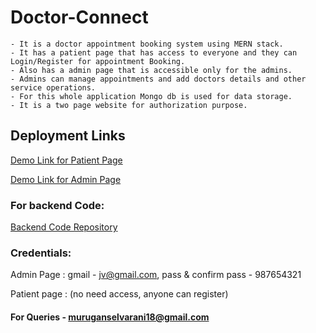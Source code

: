 # Doctor-Connect
    - It is a doctor appointment booking system using MERN stack.
    - It has a patient page that has access to everyone and they can Login/Register for appointment Booking.
    - Also has a admin page that is accessible only for the admins.
    - Admins can manage appointments and add doctors details and other service operations.
    - For this whole application Mongo db is used for data storage.
    - It is a two page website for authorization purpose.

## Deployment Links

[Demo Link for Patient Page](https://doc-con-patients.netlify.app)

[Demo Link for Admin Page](https://doc-con-admins.netlify.app)

### For backend Code:

[Backend Code Repository](https://github.com/Praveenkumar18hub/DAS-Backend)

### Credentials:

Admin Page :  gmail - jv@gmail.com, pass & confirm pass - 987654321

Patient page : (no need access, anyone can register)

#### For Queries - muruganselvarani18@gmail.com
